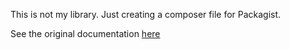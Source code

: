 This is not my library. Just creating a composer file for Packagist.

See the original documentation [here](https://github.com/matthieua/sass-css3-mixins)
